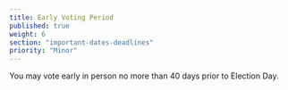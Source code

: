 ```yaml
---
title: Early Voting Period
published: true
weight: 6
section: "important-dates-deadlines"
priority: "Minor"
---
```

You may vote early in person no more than 40 days prior to Election Day.
